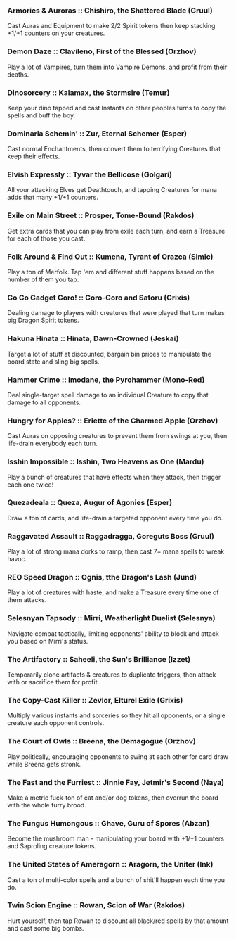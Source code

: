 ### Armories & Auroras :: Chishiro, the Shattered Blade (Gruul)
Cast Auras and Equipment to make 2/2 Spirit tokens then keep stacking +1/+1 counters on your creatures.

### Demon Daze :: Clavileno, First of the Blessed (Orzhov)
Play a lot of Vampires, turn them into Vampire Demons, and profit from their deaths.

### Dinosorcery :: Kalamax, the Stormsire (Temur)
Keep your dino tapped and cast Instants on other peoples turns to copy the spells and buff the boy.

### Dominaria Schemin' :: Zur, Eternal Schemer (Esper)
Cast normal Enchantments, then convert them to terrifying Creatures that keep their effects.

### Elvish Expressly :: Tyvar the Bellicose (Golgari)
All your attacking Elves get Deathtouch, and tapping Creatures for mana adds that many +1/+1 counters.

### Exile on Main Street :: Prosper, Tome-Bound (Rakdos)
Get extra cards that you can play from exile each turn, and earn a Treasure for each of those you cast.

### Folk Around & Find Out :: Kumena, Tyrant of Orazca (Simic)
Play a ton of Merfolk. Tap 'em and different stuff happens based on the number of them you tap.

### Go Go Gadget Goro! :: Goro-Goro and Satoru (Grixis)
Dealing damage to players with creatures that were played that turn makes big Dragon Spirit tokens.

### Hakuna Hinata :: Hinata, Dawn-Crowned (Jeskai)
Target a lot of stuff at discounted, bargain bin prices to manipulate the board state and sling big spells.

### Hammer Crime :: Imodane, the Pyrohammer (Mono-Red)
Deal single-target spell damage to an individual Creature to copy that damage to all opponents.

### Hungry for Apples? :: Eriette of the Charmed Apple (Orzhov)
Cast Auras on opposing creatures to prevent them from swings at you, then life-drain everybody each turn.

### Isshin Impossible :: Isshin, Two Heavens as One (Mardu)
Play a bunch of creatures that have effects when they attack, then trigger each one twice!

### Quezadeala :: Queza, Augur of Agonies (Esper)
Draw a ton of cards, and life-drain a targeted opponent every time you do.

### Raggavated Assault :: Raggadragga, Goreguts Boss (Gruul)
Play a lot of strong mana dorks to ramp, then cast 7+ mana spells to wreak havoc.

### REO Speed Dragon :: Ognis, tthe Dragon's Lash (Jund)
Play a lot of creatures with haste, and make a Treasure every time one of them attacks.

### Selesnyan Tapsody :: Mirri, Weatherlight Duelist (Selesnya)
Navigate combat tactically, limiting opponents' ability to block and attack you based on Mirri's status.

### The Artifactory :: Saheeli, the Sun's Brilliance (Izzet)
Temporarily clone artifacts & creatures to duplicate triggers, then attack with or sacrifice them for profit.

### The Copy-Cast Killer :: Zevlor, Elturel Exile (Grixis)
Multiply various instants and sorceries so they hit all opponents, or a single creature each opponent controls.

### The Court of Owls :: Breena, the Demagogue (Orzhov)
Play politically, encouraging opponents to swing at each other for card draw while Breena gets stronk.

### The Fast and the Furriest :: Jinnie Fay, Jetmir's Second (Naya)
Make a metric fuck-ton of cat and/or dog tokens, then overrun the board with the whole furry brood.

### The Fungus Humongous :: Ghave, Guru of Spores (Abzan)
Become the mushroom man - manipulating your board with +1/+1 counters and Saproling creature tokens.

### The United States of Ameragorn :: Aragorn, the Uniter (Ink)
Cast a ton of multi-color spells and a bunch of shit'll happen each time you do.

### Twin Scion Engine :: Rowan, Scion of War (Rakdos)
Hurt yourself, then tap Rowan to discount all black/red spells by that amount and cast some big bombs.
